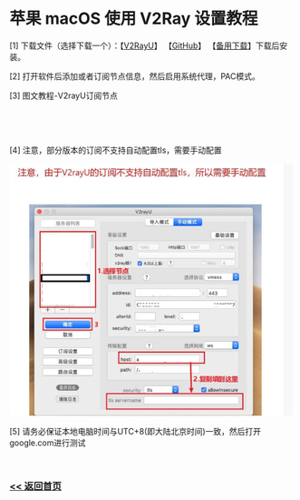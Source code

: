 # 苹果 macOS 使用 V2Ray 设置教程

<p>[1] 下载文件（选择下载一个）：【<a title="V2Server" href="https://github.com/yanue/V2rayU/releases/download/2.0.0/V2rayU.dmg" target="_blank">V2RayU</a>】 【<a title="V2Server" href="https://github.com/yanue/V2rayU/releases" target="_blank">GitHub</a>】 【<a title="V2Server" href="https://v2sx.github.io/V2Ray/" target="_blank">备用下载</a>】下载后安装。</p>
<p>[2] 打开软件后添加或者订阅节点信息，然后启用系统代理，PAC模式。</p>
<p>[3] 图文教程-V2rayU订阅节点</p>
<p><img src="img/m1.jpg" alt="" width="500" height="auto" /></p>
<p><img src="img/m2.jpg" alt="" width="500" height="auto" /></p>
<p>[4] 注意，部分版本的订阅不支持自动配置tls，需要手动配置</p>
<img src="img/mu1.jpg" alt="" width="500" height="auto" />
<p>[5] 请务必保证本地电脑时间与UTC+8(即大陆北京时间)一致，然后打开google.com进行测试</p>
<img src="img/w/w8.JPG" alt="" width="500" height="auto" />

### [<< 返回首页](https://v2server.github.io/Help/)
